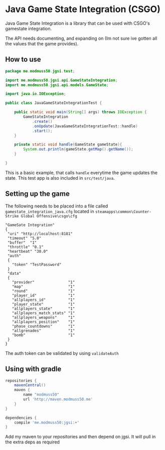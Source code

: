 # Java Game State Integration (CSGO)

Java Game State Integration is a library that can be used with CSGO's gamestate integration.

The API needs documenting, and expanding on (Im not sure ive gotten all the values that the game provides).

## How to use

```java
package me.modmuss50.jgsi.test;

import me.modmuss50.jgsi.api.GameStateIntegration;
import me.modmuss50.jgsi.api.models.GameState;

import java.io.IOException;

public class JavaGameStateIntegrationTest {

	public static void main(String[] args) throws IOException {
		GameStateIntegration
			.create()
			.onUpdate(JavaGameStateIntegrationTest::handle)
			.start();
	}

	private static void handle(GameState gameState){
		System.out.println(gameState.getMap().getName());
	}

}
```

This is a basic example, that calls `handle` everytime the game updates the state. This test app is also included in `src/test/java`.
## Setting up the game

The following needs to be placed into a file called `gamestate_integration_java.cfg` located in `steamapps\common\Counter-Strike Global Offensive\csgo\cfg`

```properties 
"GameSate Integration"
{
 "uri" "http://localhost:8181"
 "timeout" "5.0"
 "buffer"  "1"
 "throttle" "0.1"
 "heartbeat" "30.0"
 "auth"
 {
   "token" "TestPassword"
 }
 "data"
 {
   "provider"            	"1"
   "map"                 	"1"
   "round"               	"1"
   "player_id"           	"1"
   "allplayers_id"       	"1"     
   "player_state"        	"1"      
   "allplayers_state"    	"1"      
   "allplayers_match_stats" "1"  
   "allplayers_weapons"  	"1"      
   "allplayers_position" 	"1"      
   "phase_countdowns"    	"1"      
   "allgrenades"    		"1" 
   "bomb" 					"1"  
 }
}
```

The auth token can be validated by using `validateAuth`

## Using with gradle

```groovy
repositories {
    mavenCentral()
	maven {
		name "modmuss50"
		url 'http://maven.modmuss50.me'
	}
}

dependencies {
    compile 'me.modmuss50:jgsi:+'
}
```

Add my maven to your repositories and then depend on jgsi. It will pull in the extra deps as required